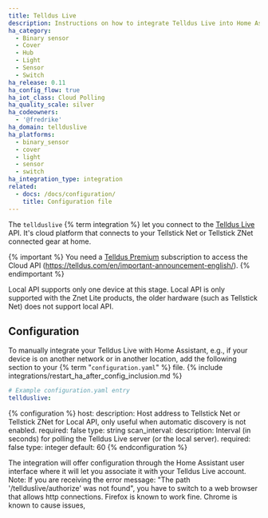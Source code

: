 ```yaml
---
title: Telldus Live
description: Instructions on how to integrate Telldus Live into Home Assistant.
ha_category:
  - Binary sensor
  - Cover
  - Hub
  - Light
  - Sensor
  - Switch
ha_release: 0.11
ha_config_flow: true
ha_iot_class: Cloud Polling
ha_quality_scale: silver
ha_codeowners:
  - '@fredrike'
ha_domain: tellduslive
ha_platforms:
  - binary_sensor
  - cover
  - light
  - sensor
  - switch
ha_integration_type: integration
related:
  - docs: /docs/configuration/
    title: Configuration file
---
```


The `tellduslive` {% term integration %} let you connect to the [Telldus Live](https://live.telldus.com) API. It's cloud platform that connects to your Tellstick Net or Tellstick ZNet connected gear at home.

{% important %}
You need a [Telldus Premium](https://telldus.com/en/telldus-premium/) subscription to access the Cloud API (https://telldus.com/en/important-announcement-english/).
{% endimportant %}

Local API supports only one device at this stage. Local API is only supported with the Znet Lite products, the older hardware (such as Tellstick Net) does not support local API.

## Configuration

To manually integrate your Telldus Live with Home Assistant, e.g., if your device is on another network or in another location, add the following section to your {% term "`configuration.yaml`" %} file.
{% include integrations/restart_ha_after_config_inclusion.md %}

```yaml
# Example configuration.yaml entry
tellduslive:
```

{% configuration %}
host:
  description: Host address to Tellstick Net or Tellstick ZNet for Local API, only useful when automatic discovery is not enabled.
  required: false
  type: string
scan_interval:
  description: Interval (in seconds) for polling the Telldus Live server (or the local server).
  required: false
  type: integer
  default: 60
{% endconfiguration %}

The integration will offer configuration through the Home Assistant user interface where it will let you associate it with your Telldus Live account.
Note: If you are receiving the error message: "The path '/tellduslive/authorize' was not found", you have to switch to a web browser that allows http connections. Firefox is known to work fine. Chrome is known to cause issues,
